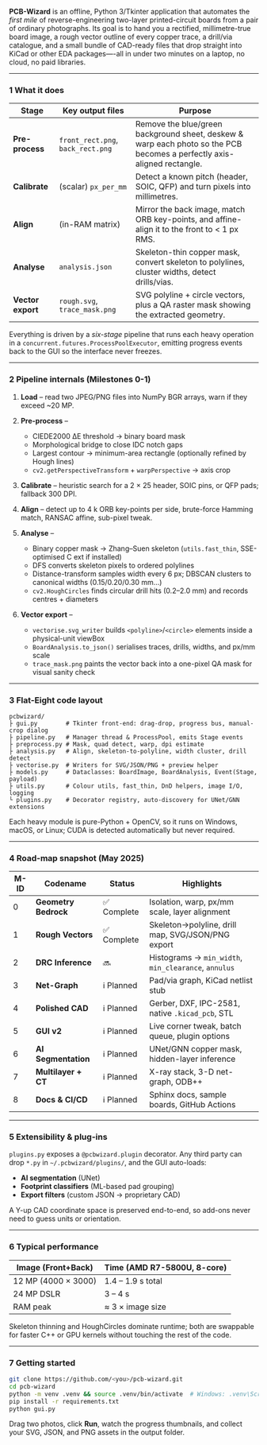 **PCB-Wizard** is an offline, Python 3/Tkinter application that automates the *first mile* of reverse-engineering two-layer printed-circuit boards from a pair of ordinary photographs.  Its goal is to hand you a rectified, millimetre-true board image, a rough vector outline of every copper trace, a drill/via catalogue, and a small bundle of CAD-ready files that drop straight into KiCad or other EDA packages—-all in under two minutes on a laptop, no cloud, no paid libraries.

---

### 1  What it does

| Stage             | Key output files                  | Purpose                                                                                                                 |
| ----------------- | --------------------------------- | ----------------------------------------------------------------------------------------------------------------------- |
| **Pre-process**   | `front_rect.png`, `back_rect.png` | Remove the blue/green background sheet, deskew & warp each photo so the PCB becomes a perfectly axis-aligned rectangle. |
| **Calibrate**     | (scalar) `px_per_mm`              | Detect a known pitch (header, SOIC, QFP) and turn pixels into millimetres.                                              |
| **Align**         | (in-RAM matrix)                   | Mirror the back image, match ORB key-points, and affine-align it to the front to < 1 px RMS.                            |
| **Analyse**       | `analysis.json`                   | Skeleton-thin copper mask, convert skeleton to polylines, cluster widths, detect drills/vias.                           |
| **Vector export** | `rough.svg`, `trace_mask.png`     | SVG polyline + circle vectors, plus a QA raster mask showing the extracted geometry.                                    |

Everything is driven by a *six-stage* pipeline that runs each heavy operation in a `concurrent.futures.ProcessPoolExecutor`, emitting progress events back to the GUI so the interface never freezes.

---

### 2  Pipeline internals (Milestones 0-1)

1. **Load** – read two JPEG/PNG files into NumPy BGR arrays, warn if they exceed \~20 MP.
2. **Pre-process** –

   * CIEDE2000 ΔE threshold → binary board mask
   * Morphological bridge to close IDC notch gaps
   * Largest contour → minimum-area rectangle (optionally refined by Hough lines)
   * `cv2.getPerspectiveTransform` + `warpPerspective` → axis crop
3. **Calibrate** – heuristic search for a 2 × 25 header, SOIC pins, or QFP pads; fallback 300 DPI.
4. **Align** – detect up to 4 k ORB key-points per side, brute-force Hamming match, RANSAC affine, sub-pixel tweak.
5. **Analyse** –

   * Binary copper mask → Zhang–Suen skeleton (`utils.fast_thin`, SSE-optimised C ext if installed)
   * DFS converts skeleton pixels to ordered polylines
   * Distance-transform samples width every 6 px; DBSCAN clusters to canonical widths (0.15/0.20/0.30 mm…)
   * `cv2.HoughCircles` finds circular drill hits (0.2–2.0 mm) and records centres + diameters
6. **Vector export** –

   * `vectorise.svg_writer` builds `<polyline>`/`<circle>` elements inside a physical-unit viewBox
   * `BoardAnalysis.to_json()` serialises traces, drills, widths, and px/mm scale
   * `trace_mask.png` paints the vector back into a one-pixel QA mask for visual sanity check

---

### 3  Flat-Eight code layout

```text
pcbwizard/
├ gui.py        # Tkinter front-end: drag-drop, progress bus, manual-crop dialog
├ pipeline.py   # Manager thread & ProcessPool, emits Stage events
├ preprocess.py # Mask, quad detect, warp, dpi estimate
├ analysis.py   # Align, skeleton-to-polyline, width cluster, drill detect
├ vectorise.py  # Writers for SVG/JSON/PNG + preview helper
├ models.py     # Dataclasses: BoardImage, BoardAnalysis, Event(Stage, payload)
├ utils.py      # Colour utils, fast_thin, DnD helpers, image I/O, logging
└ plugins.py    # Decorator registry, auto-discovery for UNet/GNN extensions
```

Each heavy module is pure-Python + OpenCV, so it runs on Windows, macOS, or Linux; CUDA is detected automatically but never required.

---

### 4  Road-map snapshot (May 2025)

| M-ID | Codename             | Status     | Highlights                                           |
| ---- | -------------------- | ---------- | ---------------------------------------------------- |
| 0    | **Geometry Bedrock** | ✅ Complete | Isolation, warp, px/mm scale, layer alignment        |
| 1    | **Rough Vectors**    | ✅ Complete | Skeleton→polyline, drill map, SVG/JSON/PNG export    |
| 2    | **DRC Inference**    | 🔜         | Histograms → `min_width`, `min_clearance`, `annulus` |
| 3    | **Net-Graph**        | ℹ️ Planned | Pad/via graph, KiCad netlist stub                    |
| 4    | **Polished CAD**     | ℹ️ Planned | Gerber, DXF, IPC-2581, native `.kicad_pcb`, STL      |
| 5    | **GUI v2**           | ℹ️ Planned | Live corner tweak, batch queue, plugin options       |
| 6    | **AI Segmentation**  | ℹ️ Planned | UNet/GNN copper mask, hidden-layer inference         |
| 7    | **Multilayer + CT**  | ℹ️ Planned | X-ray stack, 3-D net-graph, ODB++                    |
| 8    | **Docs & CI/CD**     | ℹ️ Planned | Sphinx docs, sample boards, GitHub Actions           |

---

### 5  Extensibility & plug-ins

`plugins.py` exposes a `@pcbwizard.plugin` decorator.  Any third party can drop `*.py` in `~/.pcbwizard/plugins/`, and the GUI auto-loads:

* **AI segmentation** (UNet)
* **Footprint classifiers** (ML-based pad grouping)
* **Export filters** (custom JSON → proprietary CAD)

A Y-up CAD coordinate space is preserved end-to-end, so add-ons never need to guess units or orientation.

---

### 6  Typical performance

| Image (Front+Back)  | Time (AMD R7-5800U, 8-core) |
| ------------------- | --------------------------- |
| 12 MP (4000 × 3000) | 1.4 – 1.9 s total           |
| 24 MP DSLR          | 3 – 4 s                     |
| RAM peak            | ≈ 3 × image size            |

Skeleton thinning and HoughCircles dominate runtime; both are swappable for faster C++ or GPU kernels without touching the rest of the code.

---

### 7  Getting started

```bash
git clone https://github.com/<you>/pcb-wizard.git
cd pcb-wizard
python -m venv .venv && source .venv/bin/activate  # Windows: .venv\Scripts\activate
pip install -r requirements.txt
python gui.py
```

Drag two photos, click **Run**, watch the progress thumbnails, and collect your SVG, JSON, and PNG assets in the output folder.

